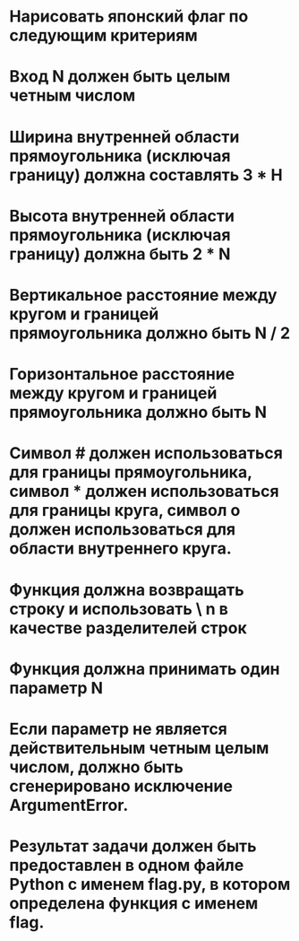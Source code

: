 # Нарисовать японский флаг по следующим критериям
# Вход N должен быть целым четным числом
# Ширина внутренней области прямоугольника (исключая границу) должна составлять 3 * Н
# Высота внутренней области прямоугольника (исключая границу) должна быть 2 * N
# Вертикальное расстояние между кругом и границей прямоугольника должно быть N / 2
# Горизонтальное расстояние между кругом и границей прямоугольника должно быть N
# Символ # должен использоваться для границы прямоугольника, символ * должен использоваться для границы круга, символ o должен использоваться для области внутреннего круга.
# Функция должна возвращать строку и использовать \ n в качестве разделителей строк
# Функция должна принимать один параметр N
# Если параметр не является действительным четным целым числом, должно быть сгенерировано исключение ArgumentError.
# Результат задачи должен быть предоставлен в одном файле Python с именем flag.py, в котором определена функция с именем flag.
